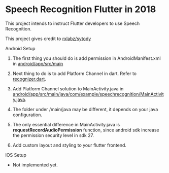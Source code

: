 # Speech Recognition Flutter in 2018

This project intends to instruct Flutter developers to use Speech Recognition.

This project gives credit to [rxlabz/sytody](https://github.com/rxlabz/sytody)

Android Setup

1. The first thing you should do is add permission in AndroidManifest.xml in [android/app/src/main](./android/app/src/main/AndroidManifest.xml)

2. Next thing to do is to add Platform Channel in dart. Refer to [recognizer.dart](./lib/recognizer.dart).

3. Add Platform Channel solution to MainActivity.java in [android/app/src/main/java/com/example/speechrecognition/MainActivity.java](android/app/src/main/java/com/example/speechrecognition/MainActivity.java).

4. The folder under /main/java may be different, it depends on your java configuration.

5. The only essential difference in MainActivity.java is **requestRecordAudioPermission** function, since android sdk increase the permission security level in sdk 27.

6. Add custom layout and styling to your flutter frontend.

IOS Setup

* Not implemented yet.
